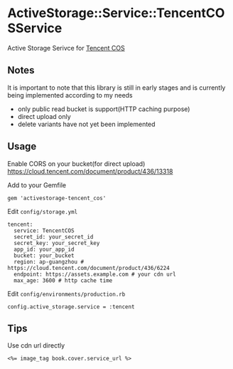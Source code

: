 # ActiveStorage::Service::TencentCOSService
Active Storage Serivce for [Tencent COS](https://cloud.tencent.com/product/cos)


## Notes
It is important to note that this library is still in early stages and is currently being implemented according to my needs
- only public read bucket is support(HTTP caching purpose)
- direct upload only
- delete variants have not yet been implemented


## Usage
Enable CORS on your bucket(for direct upload)
https://cloud.tencent.com/document/product/436/13318

Add to your Gemfile
```
gem 'activestorage-tencent_cos'
```

Edit `config/storage.yml`
```
tencent:
  service: TencentCOS
  secret_id: your_secret_id
  secret_key: your_secret_key
  app_id: your_app_id
  bucket: your_bucket
  region: ap-guangzhou # https://cloud.tencent.com/document/product/436/6224
  endpoint: https://assets.example.com # your cdn url
  max_age: 3600 # http cache time
```

Edit `config/environments/production.rb`
```
config.active_storage.service = :tencent
```


## Tips
Use cdn url directly
```
<%= image_tag book.cover.service_url %>
```
